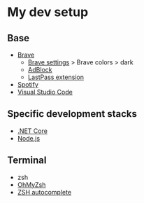 # My dev setup

## Base

- [Brave](https://brave.com/)
    - [Brave settings](http://chrome://settings) > Brave colors > dark
    - [AdBlock](https://chrome.google.com/webstore/detail/adblock-%E2%80%94-best-ad-blocker/gighmmpiobklfepjocnamgkkbiglidom?hl=en-US)
    - [LastPass extension](https://chrome.google.com/webstore/detail/lastpass-free-password-ma/hdokiejnpimakedhajhdlcegeplioahd)
- [Spotify](https://www.spotify.com/au/download/)
- [Visual Studio Code](https://code.visualstudio.com/)

## Specific development stacks
- [.NET Core](https://dotnet.microsoft.com/download)
- [Node.js](https://nodejs.org/en/)

## Terminal
- zsh
- [OhMyZsh](https://ohmyz.sh/)
- [ZSH autocomplete](https://github.com/marlonrichert/zsh-autocomplete)
